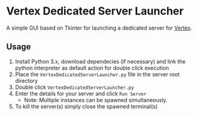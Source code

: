 # Vertex Dedicated Server Launcher
A simple GUI based on Tkinter for launching a dedicated server for [Vertex](https://playvertex.com/).

## Usage
1. Install Python 3.x, download dependecies (if necessary) and link the python interpreter as default action for double click execution
2. Place the `VertexDedicatedServerLauncher.py` file in the server root directory
3. Double click `VertexDedicatedServerLauncher.py`
4. Enter the details for your server and click `Run Server`
    * Note: Multiple instances can be spawned simultaneously.
5. To kill the server(s) simply close the spawned terminal(s)




